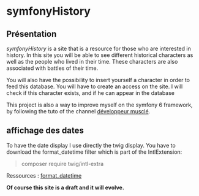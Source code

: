 # symfonyHistory

## Présentation
*symfonyHistory* is a site that is a resource for those who are interested in history. 
In this site you will be able to see different historical characters as well as the people who lived in their time. These characters are also associated with battles of their time.

You will also have the possibility to insert yourself a character in order to feed this database. You will have to create an access on the site. I will check if this character exists, and if he can appear in the database

This project is also a way to improve myself on the symfony 6 framework, by following the tuto of the channel [développeur musclé](https://www.youtube.com/playlist?list=PLUiuGjup8Vg5t20nu7aaJDnbHlhzXbbuN).

## affichage des dates
To have the date display I use directly the twig display. You have to download the format_datetime filter which is part of the IntlExtension:

> composer require twig/intl-extra

Ressources : [format_datetime](https://twig.symfony.com/doc/3.x/filters/format_datetime.html) 

**Of course this site is a draft and it will evolve.**